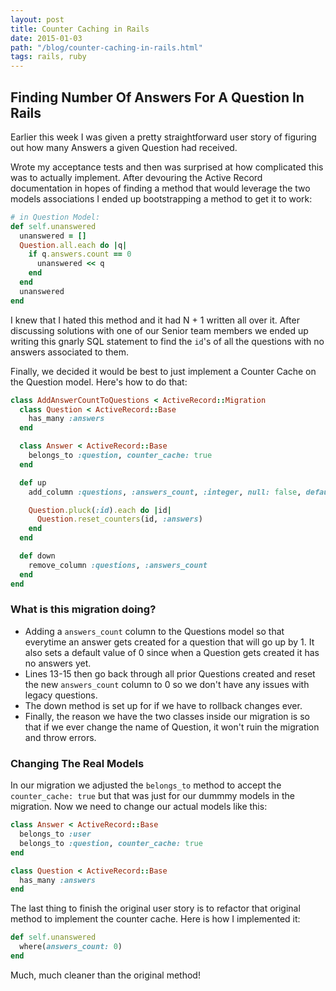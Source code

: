 ```yaml
---
layout: post
title: Counter Caching in Rails
date: 2015-01-03 
path: "/blog/counter-caching-in-rails.html"
tags: rails, ruby
---
```


## Finding Number Of Answers For A Question In Rails

Earlier this week I was given a pretty straightforward user story of figuring out how many Answers a given Question had received.

Wrote my acceptance tests and then was surprised at how complicated this was to actually implement.  After devouring the Active Record documentation in hopes of finding a method that would leverage the two models associations I ended up bootstrapping a method to get it to work:

```ruby
# in Question Model:
def self.unanswered
  unanswered = []
  Question.all.each do |q|
    if q.answers.count == 0
      unanswered << q
    end
  end
  unanswered
end

```
<!--more-->

I knew that I hated this method and it had N + 1 written all over it.  After discussing solutions with one of our Senior team members we ended up writing this gnarly SQL statement to find the ``id``'s of all the questions with no answers associated to them.

Finally, we decided it would be best to just implement a Counter Cache on the Question model.  Here's how to do that:

```ruby
class AddAnswerCountToQuestions < ActiveRecord::Migration
  class Question < ActiveRecord::Base
    has_many :answers
  end

  class Answer < ActiveRecord::Base
    belongs_to :question, counter_cache: true
  end

  def up
    add_column :questions, :answers_count, :integer, null: false, default: 0

    Question.pluck(:id).each do |id|
      Question.reset_counters(id, :answers)
    end
  end

  def down
    remove_column :questions, :answers_count
  end
end
```

### What is this migration doing?

*  Adding a ``answers_count`` column to the Questions model so that everytime an answer gets created for a question that will go up by 1.  It also sets a default value of 0 since when a Question gets created it has no answers yet.  
*  Lines 13-15 then go back through all prior Questions created and reset the new ``answers_count`` column to 0 so we don't have any issues with legacy questions.  
*  The down method is set up for if we have to rollback changes ever.  
*  Finally, the reason we have the two classes inside our migration is so that if we ever change the name of Question, it won't ruin the migration and throw errors.  

### Changing The Real Models

In our migration we adjusted the ``belongs_to`` method to accept the ``counter_cache: true`` but that was just for our dummmy models in the migration.  Now we need to change our actual models like this:

```ruby
class Answer < ActiveRecord::Base
  belongs_to :user
  belongs_to :question, counter_cache: true
end

class Question < ActiveRecord::Base
  has_many :answers
end
```

The last thing to finish the original user story is to refactor that original method to implement the counter cache.  Here is how I implemented it:

```ruby
def self.unanswered
  where(answers_count: 0)
end
```

Much, much cleaner than the original method!
